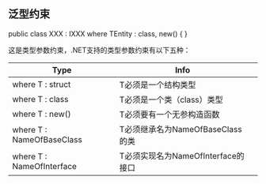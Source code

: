 ## 泛型约束

public class XXX<TEntity> :  IXXX<TEntity> where TEntity : class, new() { }

这是类型参数约束，.NET支持的类型参数约束有以下五种：

| Type                      | Info                               |      |
| ------------------------- | ---------------------------------- | ---- |
| where T : struct          | T必须是一个结构类型                |      |
| where T : class           | T必须是一个类（class）类型         |      |
| where T : new()           | T必须要有一个无参构造函数          |      |
| where T : NameOfBaseClass | T必须继承名为NameOfBaseClass的类   |      |
| where T : NameOfInterface | T必须实现名为NameOfInterface的接口 |      |



